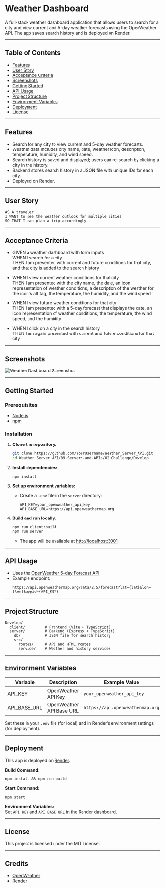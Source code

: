 # Weather Dashboard

A full-stack weather dashboard application that allows users to search for a city and view current and 5-day weather forecasts using the OpenWeather API. The app saves search history and is deployed on Render.

---

## Table of Contents

- [Features](#features)
- [User Story](#user-story)
- [Acceptance Criteria](#acceptance-criteria)
- [Screenshots](#screenshots)
- [Getting Started](#getting-started)
- [API Usage](#api-usage)
- [Project Structure](#project-structure)
- [Environment Variables](#environment-variables)
- [Deployment](#deployment)
- [License](#license)

---

## Features

- Search for any city to view current and 5-day weather forecasts.
- Weather data includes city name, date, weather icon, description, temperature, humidity, and wind speed.
- Search history is saved and displayed; users can re-search by clicking a city in the history.
- Backend stores search history in a JSON file with unique IDs for each city.
- Deployed on Render.

---

## User Story

```
AS A traveler  
I WANT to see the weather outlook for multiple cities  
SO THAT I can plan a trip accordingly
```

---

## Acceptance Criteria

- GIVEN a weather dashboard with form inputs  
  WHEN I search for a city  
  THEN I am presented with current and future conditions for that city, and that city is added to the search history

- WHEN I view current weather conditions for that city  
  THEN I am presented with the city name, the date, an icon representation of weather conditions, a description of the weather for the icon's alt tag, the temperature, the humidity, and the wind speed

- WHEN I view future weather conditions for that city  
  THEN I am presented with a 5-day forecast that displays the date, an icon representation of weather conditions, the temperature, the wind speed, and the humidity

- WHEN I click on a city in the search history  
  THEN I am again presented with current and future conditions for that city

---

## Screenshots

![Weather Dashboard Screenshot](./Assets/09-servers-and-apis-homework-demo.png)

---

## Getting Started

### Prerequisites

- [Node.js](https://nodejs.org/)
- [npm](https://www.npmjs.com/)

### Installation

1. **Clone the repository:**
   ```sh
   git clone https://github.com/YourUsername/Weather_Server_API.git
   cd Weather_Server_API/09-Servers-and-APIs/02-Challenge/Develop
   ```

2. **Install dependencies:**
   ```sh
   npm install
   ```

3. **Set up environment variables:**
   - Create a `.env` file in the `server` directory:
     ```
     API_KEY=your_openweather_api_key
     API_BASE_URL=https://api.openweathermap.org
     ```

4. **Build and run locally:**
   ```sh
   npm run client:build
   npm run server
   ```
   - The app will be available at [http://localhost:3001](http://localhost:3001)

---

## API Usage

- Uses the [OpenWeather 5-day Forecast API](https://openweathermap.org/forecast5)
- Example endpoint:
  ```
  https://api.openweathermap.org/data/2.5/forecast?lat={lat}&lon={lon}&appid={API_KEY}
  ```

---

## Project Structure

```
Develop/
  client/         # Frontend (Vite + TypeScript)
  server/         # Backend (Express + TypeScript)
    db/           # JSON file for search history
    src/
      routes/     # API and HTML routes
      service/    # Weather and history services
```

---

## Environment Variables

| Variable      | Description                      | Example Value                        |
|---------------|----------------------------------|--------------------------------------|
| API_KEY       | OpenWeather API Key              | `your_openweather_api_key`           |
| API_BASE_URL  | OpenWeather API Base URL         | `https://api.openweathermap.org`     |

Set these in your `.env` file (for local) and in Render’s environment settings (for deployment).

---

## Deployment

This app is deployed on [Render](https://render.com/).

**Build Command:**
```
npm install && npm run build
```

**Start Command:**
```
npm start
```

**Environment Variables:**  
Set `API_KEY` and `API_BASE_URL` in the Render dashboard.

---

## License

This project is licensed under the MIT License.

---

## Credits

- [OpenWeather](https://openweathermap.org/)
- [Render](https://render.com/)
